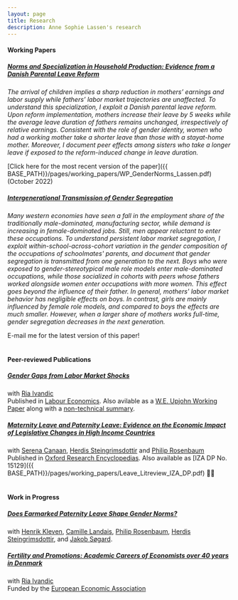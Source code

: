 ```yaml
---
layout: page
title: Research
description: Anne Sophie Lassen's research
---
```

#### Working Papers
##### <u>Norms and Specialization in Household Production: Evidence from a Danish Parental Leave Reform</u>

*The arrival of children implies a sharp reduction in mothers’ earnings and labor supply while fathers’ labor market trajectories are unaffected. To understand this specialization, I exploit a Danish parental leave reform. Upon reform implementation,
mothers increase their leave by 5 weeks while the average leave duration of fathers remains unchanged, irrespectively of relative earnings. Consistent with the role of gender identity, women who had a working mother take a shorter leave than those with a stayat-home mother. Moreover, I document peer effects among sisters who take a longer
leave if exposed to the reform-induced change in leave duration.*

[Click here for the most recent version of the paper]({{ BASE_PATH}}/pages/working_papers/WP_GenderNorms_Lassen.pdf) (October 2022)
<br>
##### <u>Intergenerational Transmission of Gender Segregation</u> 
*Many western economies have seen a fall in the employment share of the traditionally male-dominated, manufacturing sector, while demand is increasing in female-dominated jobs. 
Still, men appear reluctant to enter these occupations. To understand persistent labor market segregation, I exploit within-school-across-cohort variation in the gender composition
of the occupations of schoolmates' parents, and document that gender segregation is transmitted from one generation to the next. Boys who were exposed to gender-stereotypical 
male role models enter male-dominated occupations, while those socialized in cohorts with peers whose fathers worked alongside women enter occupations with more women. This effect 
goes beyond the influence of their father. In general, mothers' labor market behavior has negligible effects on boys. In contrast, girls are mainly influenced by female role models, 
and compared to boys the effects are much smaller. However, when a larger share of mothers works full-time, gender segregation decreases in the next generation.*

E-mail me for the latest version of this paper!
<br>
<br>
#### Peer-reviewed Publications
##### <u>Gender Gaps from Labor Market Shocks</u>
with <a href="https://sites.google.com/site/riaivandic/home"> Ria Ivandic</a> <br>
Published in <a href="https://www.sciencedirect.com/science/article/pii/S0927537123000696"> Labour Economics</a>. Also avilable as a <a href="https://research.upjohn.org/up_workingpapers/387/"> W.E. Upjohn Working Paper</a> along with a <a href="https://research.upjohn.org/up_policybriefs/60/">non-technical summary</a>. 
<br> 
##### <u>Maternity Leave and Paternity Leave: Evidence on the Economic Impact of Legislative Changes in High Income Countries</u>
with <a href="https://sites.google.com/site/serenacanaan87/home"> Serena Canaan</a>, <a href="https://sites.google.com/site/herdissteingrimsdottir/home"> Herdis Steingrimsdottir</a> and <a href="https://sites.google.com/site/philrosenbaum/"> Philip Rosenbaum</a> <br>
Published in <a href="https://oxfordre.com/economics/view/10.1093/acrefore/9780190625979.001.0001/acrefore-9780190625979-e-806?rskey=UvlZyC"> Oxford Research Encyclopedias</a>. Also available as [IZA DP No. 15129]({{ BASE_PATH}}/pages/working_papers/Leave_Litreview_IZA_DP.pdf)
<br> 
<br>

#### Work in Progress

##### <u>Does Earmarked Paternity Leave Shape Gender Norms?</u>
with <a href="https://www.henrikkleven.com/">Henrik Kleven</a>, <a href="https://app.scholarsite.io/camille-landais">Camille Landais</a>, <a href="https://sites.google.com/site/philrosenbaum/"> Philip Rosenbaum</a>, <a href="https://sites.google.com/site/herdissteingrimsdottir/home"> Herdis Steingrimsdottir</a>, and <a href="https://jakobsogaard.com/">Jakob Søgard</a>.
	
##### <u>Fertility and Promotions: Academic Careers of Economists over 40 years in Denmark</u> 
with <a href="https://sites.google.com/site/riaivandic/home"> Ria Ivandic</a> <br>
Funded by the <a href="https://www.eeassoc.org/career-structures-economics">European Economic Association</a>
<br>

<!-- Note: this is how to write a comment in HTML. Everything in here won't show up on your webpage.-->

<!--
To increase the size of the title, use fewer # in front of the paper title.
To decrease the size of the title, use more #. 
To remove the italics, remove the * before and after the description
To remove the underline from the title, remove the <u> tags (<u> and </u>)
-->